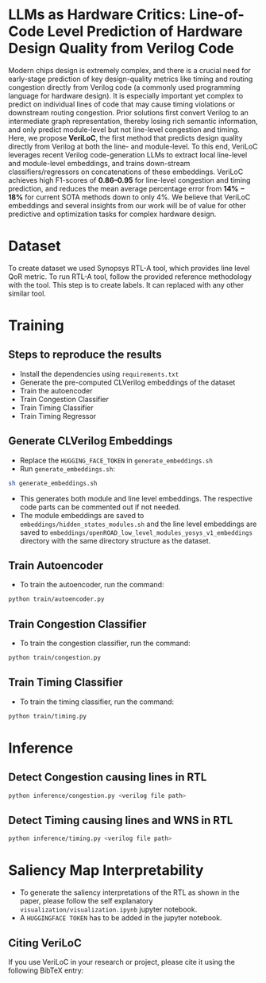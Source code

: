 # LLMs as Hardware Critics: Line-of-Code Level Prediction of Hardware Design Quality from Verilog Code

Modern chips design is extremely complex, and there is a crucial need for early-stage prediction of key design-quality metrics like timing and routing congestion directly from Verilog code (a commonly used programming language for hardware design). It is especially important yet complex to predict on individual lines of code that may cause timing violations or downstream routing congestion. Prior solutions first convert Verilog to an intermediate graph representation, thereby losing rich semantic information, and only predict module-level but not line-level congestion and timing. Here, we propose **VeriLoC**, the first method that predicts design quality directly from Verilog at both the line- and module-level. To this end, VeriLoC leverages recent Verilog code-generation LLMs to extract local line-level and module-level embeddings, and trains down-stream classifiers/regressors on concatenations of these embeddings. VeriLoC achieves high F1-scores of **0.86–0.95** for line-level congestion and timing prediction, and reduces the mean average percentage error from **14% − 18%** for current SOTA methods down to only 4%. We believe that VeriLoC embeddings and several insights from our work will be of value for other predictive and optimization tasks for complex hardware design.

# Dataset
To create dataset we used Synopsys RTL-A tool, which provides line level QoR metric. To run RTL-A tool, follow the provided reference methodology with the tool. This step is to create labels. It can replaced with any other similar tool. 

# Training
## Steps to reproduce the results
- Install the dependencies using `requirements.txt`
- Generate the pre-computed CLVerilog embeddings of the dataset
- Train the autoencoder
- Train Congestion Classifier
- Train Timing Classifier
- Train Timing Regressor

## Generate CLVerilog Embeddings
- Replace the `HUGGING_FACE_TOKEN` in `generate_embeddings.sh`
- Run `generate_embeddings.sh`:

```bash
sh generate_embeddings.sh
```

- This generates both module and line level embeddings. The respective code parts can be commented out if not needed.
- The module embeddings are saved to `embeddings/hidden_states_modules.sh` and the line level embeddings are saved to `embeddings/openROAD_low_level_modules_yosys_v1_embeddings` directory with the same directory structure as the dataset.

## Train Autoencoder
- To train the autoencoder, run the command:

```bash
python train/autoencoder.py
```

## Train Congestion Classifier
- To train the congestion classifier, run the command:

```bash
python train/congestion.py
```

## Train Timing Classifier
- To train the timing classifier, run the command:

```bash
python train/timing.py
```

# Inference

## Detect Congestion causing lines in RTL

```bash
python inference/congestion.py <verilog file path>
```

## Detect Timing causing lines and WNS in RTL

```bash
python inference/timing.py <verilog file path>
```

# Saliency Map Interpretability
- To generate the saliency interpretations of the RTL as shown in the paper, please follow the self explanatory `visualization/visualization.ipynb` jupyter notebook.
- A `HUGGINGFACE TOKEN` has to be added in the jupyter notebook.


## Citing VeriLoC

If you use VeriLoC in your research or project, please cite it using the following BibTeX entry:

```bibtex
